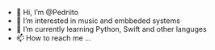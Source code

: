 - 👋 Hi, I’m @Pedriito
- 👀 I’m interested in music and embbeded systems
- 🌱 I’m currently learning Python, Swift and other languges
- 📫 How to reach me ...

<!---
Pedriito/Pedriito is a ✨ special ✨ repository because its `README.md` (this file) appears on your GitHub profile.
You can click the Preview link to take a look at your changes.
--->
